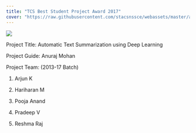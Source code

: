 ```yaml
---
title: "TCS Best Student Project Award 2017"
cover: "https://raw.githubusercontent.com/stacsnssce/webassets/master/awards/tcs_best_2017_1_800x500.png"
---
```


![](https://raw.githubusercontent.com/stacsnssce/webassets/master/awards/tcs_best_2017_1_800x500.png)

Project Title: Automatic Text Summarization using Deep Learning

Project Guide: Anuraj Mohan

Project Team: (2013-17 Batch)

1.  Arjun K

2. Hariharan M

3. Pooja Anand

4. Pradeep V

5. Reshma Raj
